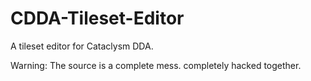 CDDA-Tileset-Editor
===================

A tileset editor for Cataclysm DDA.

Warning: The source is a complete mess. completely hacked together.